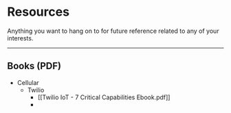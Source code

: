 # Resources
Anything you want to hang on to for future reference related to any of your interests. 

---

## Books (PDF)
- Cellular
	- Twilio
		- [[Twilio IoT - 7 Critical Capabilities Ebook.pdf]]
		- 